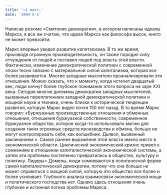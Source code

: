 ```yaml
---
title: '«1 мая»,'
date: '1994-5-1'
---
```


Написав резюме «Смятение демократии», в котором написаны идеалы Маркса, я все же считаю, что идеал Маркса как философа высок, никто не может превзойти:

Маркс впервые увидел развитие капитализма. В то же время, производя огромную производительность, он также породил силу отчуждения от людей и поставил людей под власть этой власти. Фактически, изменение демократической политики с современной эпохи тесно связано с материальной силой капитализма, которая все более развивается. Многие западные мыслители проанализировали эти отношения. Можно сказать, что к моменту, когда истечет двадцатый век, люди начнут более глубокое понимание этого вопроса на заре XXI века. Сегодня многие дилеммы демократии западных мыслителей, вызванные переплетением западной демократической политики и мощной науки и техники, очень близки к исторической тенденции развития, которую Маркс видел почти 150 лет назад. В то время Маркс говорил: «Буржуазные производственные отношения и обменные отношения, отношения буржуазной собственности, современное буржуазное общество, которое когда-то использовало магию для создания таких огромных средств производства и обмена, больше не могут контролировать себя, как волшебник. Дьявол, вызванный заклинанием ». Самое раннее выражение этой власти имело место в экономической области. Циклический экономический кризис привел к сомнениям в отношении капиталистической экономической системы, а затем эти проблемы постепенно превратились в общество, культуру и политику. Лидеры> Домены, люди сомневаются в политической форме самой капиталистической демократии, потому что она больше не может справиться с мощной силой, которую это общество все более и более усиливает. Глубокого анализа взаимосвязи экономической мощи и политического господства нет. Однако здесь отношения очень глубокие и истинная логика проблемы Маркса.


